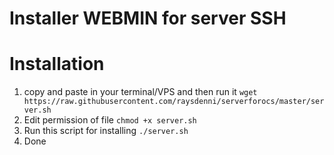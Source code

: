 # Installer WEBMIN for server SSH


# Installation
1. copy and paste in your terminal/VPS and then run it
`wget https://raw.githubusercontent.com/raysdenni/serverforocs/master/server.sh`
2. Edit permission of file
`chmod +x server.sh`
3. Run this script for installing
`./server.sh`
4. Done
